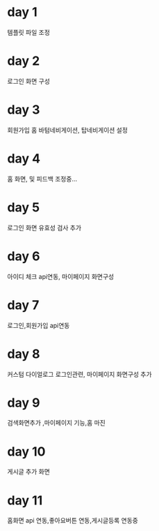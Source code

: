 # day 1

템플릿 파일 조정

# day 2

로그인 화면 구성

# day 3 

회원가입 홈 바텀네비게이션, 탑네비게이션 설정

# day 4

홈 화면, 및 피드백 조정중...

# day 5

로그인 화면 유효성 검사 추가

# day 6 
아이디 체크 api연동, 마이페이지 화면구성

# day 7
로그인,회원가입 api연동

# day 8
커스텀 다이얼로그 로그인관련, 마이페이지 화면구성 추가

# day 9
검색화면추가 ,마이페이지 기능,홈 마진

# day 10
게시글 추가 화면

# day 11
홈화면 api 연동,좋아요버튼 연동,게시글등록 연동중
